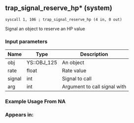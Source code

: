 ## trap_signal_reserve_hp* (system)

`syscall 1, 106 ; trap_signal_reserve_hp (4 in, 0 out)`

Signal an object to reserve an HP value

### Input parameters
| Name | Type | Description
|------|------|------------
| obj   | YS::OBJ_125   | An object
| rate   | float   | Rate value
| signal   | int   | Signal to call
| arg   | int   | Argument to call signal with


### Example Usage From NA



### Appears in:



